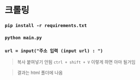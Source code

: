 # 크롤링

### `pip install -r requirements.txt`
### `python main.py`

### `url = input("주소 입력 (input url) : ")`
> 복사 붙여넣기 안됨 
` ctrl + shift + V ` 이렇게 하면 아마 될거임

> 결과는 html 폴더에 나옴
